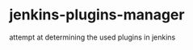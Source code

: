 jenkins-plugins-manager
=======================

attempt at determining the used plugins in jenkins
